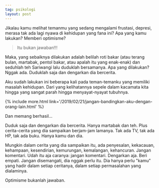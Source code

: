 ```yaml
---
tag: psikologi
layout: post
---
```


Jikalau kamu melihat temanmu yang sedang mengalami frustasi, depresi, merasa tak ada lagi nyawa di kehidupan yang fana ini? Apa yang kamu lakukan? Memberi optimisme?

> Itu bukan jawaban!!!

Maka, yang sebaiknya dilakukan adalah belilah roti bakar (atau terang bulan, martabak, pentol bakar, atau apalah itu yang enak-enak) dan seduhlah teh Sariwangi lalu duduklah bersamanya. Apa yang dilakukan? Nggak ada. Duduklah saja dan dengarkan dia bercerita.

Aku sudah lakukan ini beberapa kali pada teman-temanku yang memiliki masalah kehidupan. Dari yang kelihatannya sepele dalam kacamata kita hingga yang sangat parah hingga menyayat-nyayat tubuhnya.

{% include more.html link='/2019/02/21/jangan-bandingkan-aku-dengan-orang-lain.html' %}

Dan memang berhasil...

Duduk saja dan dengarkan dia bercerita. Hanya martabak dan teh. Plus cerita-cerita yang dia sampaikan berjam-jam lamanya. Tak ada TV, tak ada HP, tak ada buku. Hanya kamu dan dia.

Mungkin dalam cerita yang dia sampaikan itu, ada penyesalan, kekacauan, kehampaan, kesendirian, kemurungan, kemalangan, kehancuran. Jangan komentari. Udah itu aja caranya: jangan komentari. Dengarkan aja. Beri empati. Jangan disemangati, dia nggak perlu itu. Dia hanya perlu "kamu" yang hadir dalam setiap ceritanya, dalam setiap permasalahan yang dialaminya.

Optimisme bukanlah jawaban.